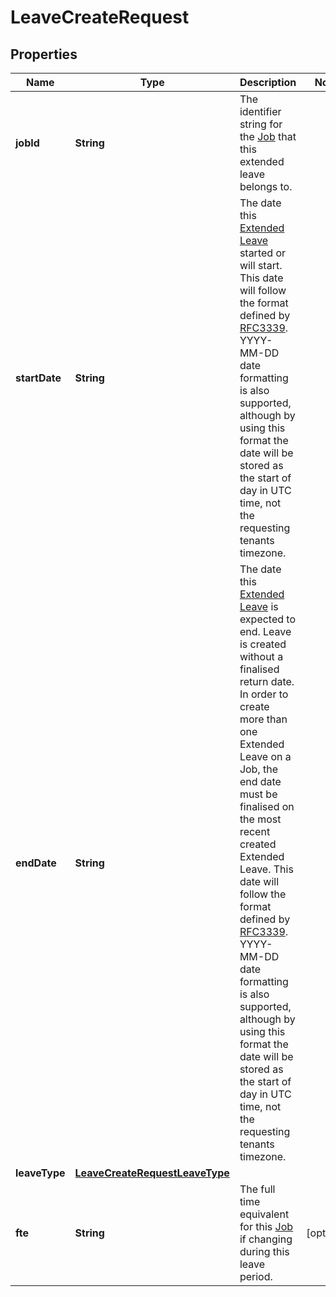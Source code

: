 

# LeaveCreateRequest


## Properties

| Name | Type | Description | Notes |
|------------ | ------------- | ------------- | -------------|
|**jobId** | **String** | The identifier string for the [Job](https://developers.intellihr.io/docs/v1/) that this extended leave belongs to. |  |
|**startDate** | **String** | The date this [Extended Leave](https://developers.intellihr.io/docs/v1/) started or will start. This date will follow the format defined by [RFC3339](https://tools.ietf.org/html/rfc3339#section-5.6).   YYYY-MM-DD date formatting is also supported, although by using this format the date will be stored as the start of day in UTC time, not the requesting tenants timezone. |  |
|**endDate** | **String** | The date this [Extended Leave](https://developers.intellihr.io/docs/v1/) is expected to end. Leave is created without a finalised return date. In order to create more than one Extended Leave on a Job, the end date must be finalised on the most recent created Extended Leave. This date will follow the format defined by [RFC3339](https://tools.ietf.org/html/rfc3339#section-5.6).   YYYY-MM-DD date formatting is also supported, although by using this format the date will be stored as the start of day in UTC time, not the requesting tenants timezone. |  |
|**leaveType** | [**LeaveCreateRequestLeaveType**](LeaveCreateRequestLeaveType.md) |  |  |
|**fte** | **String** | The full time equivalent for this [Job](https://developers.intellihr.io/docs/v1/) if changing during this leave period. |  [optional] |



